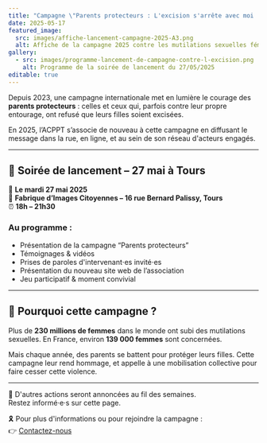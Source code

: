 ```yaml
---
title: "Campagne \"Parents protecteurs : L'excision s'arrête avec moi !\""
date: 2025-05-17
featured_image:
  src: images/affiche-lancement-campagne-2025-A3.png
  alt: Affiche de la campagne 2025 contre les mutilations sexuelles féminines
gallery:
  - src: images/programme-lancement-de-campagne-contre-l-excision.png
    alt: Programme de la soirée de lancement du 27/05/2025
editable: true
---
```

Depuis 2023, une campagne internationale met en lumière le courage des **parents protecteurs** : celles et ceux qui, parfois contre leur propre entourage, ont refusé que leurs filles soient excisées.

En 2025, l’ACPPT s’associe de nouveau à cette campagne en diffusant le message dans la rue, en ligne, et au sein de son réseau d'acteurs engagés.

- - -

## 📍 Soirée de lancement – 27 mai à Tours

📅 **Le mardi 27 mai 2025**\
📍 **Fabrique d’Images Citoyennes – 16 rue Bernard Palissy, Tours**\
⏰ **18h – 21h30**

### Au programme :

* Présentation de la campagne “Parents protecteurs”
* Témoignages & vidéos
* Prises de paroles d'intervenant⋅es invité⋅es
* Présentation du nouveau site web de l’association
* Jeu participatif & moment convivial

- - -

## 👥 Pourquoi cette campagne ?

Plus de **230 millions de femmes** dans le monde ont subi des mutilations sexuelles. En France, environ **139 000 femmes** sont concernées.

Mais chaque année, des parents se battent pour protéger leurs filles. Cette campagne leur rend hommage, et appelle à une mobilisation collective pour faire cesser cette violence.

- - -

📣 D'autres actions seront annoncées au fil des semaines.\
Restez informé·e·s sur cette page.

🎗️ Pour plus d'informations ou pour rejoindre la campagne :\
👉 [Contactez-nous](https://associationcppt.fr/#contact)
